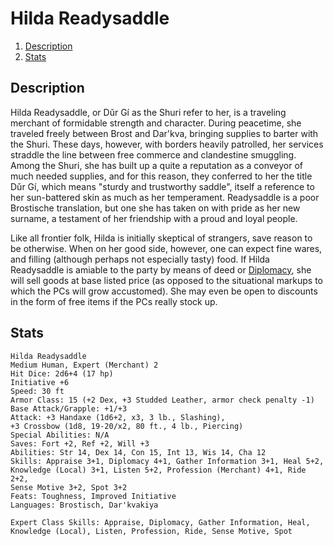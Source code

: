 # Hilda Readysaddle

1. [Description](#description)
2. [Stats](#stats)

## Description

Hilda Readysaddle, or Dǔr Gí as the Shuri refer to her, is a traveling merchant of formidable strength and character. During peacetime, she traveled freely between Brost and Dar'kva, bringing supplies to barter with the Shuri. These days, however, with borders heavily patrolled, her services straddle the line between free commerce and clandestine smuggling. Among the Shuri, she has built up a quite a reputation as a conveyor of much needed supplies, and for this reason, they conferred to her the title Dǔr Gí, which means "sturdy and trustworthy saddle", itself a reference to her sun-battered skin as much as her temperament. Readysaddle is a poor Brostische translation, but one she has taken on with pride as her new surname, a testament of her friendship with a proud and loyal people.

Like all frontier folk, Hilda is initially skeptical of strangers, save reason to be otherwise. When on her good side, however, one can expect fine wares, and filling (although perhaps not especially tasty) food. If Hilda Readysaddle is amiable to the party by means of deed or [Diplomacy](http://www.dandwiki.com/wiki/SRD:Diplomacy), she will sell goods at base listed price (as opposed to the situational markups to which the PCs will grow accustomed). She may even be open to discounts in the form of free items if the PCs really stock up.

## Stats

```
Hilda Readysaddle
Medium Human, Expert (Merchant) 2
Hit Dice: 2d6+4 (17 hp)
Initiative +6
Speed: 30 ft
Armor Class: 15 (+2 Dex, +3 Studded Leather, armor check penalty -1)
Base Attack/Grapple: +1/+3
Attack: +3 Handaxe (1d6+2, x3, 3 lb., Slashing),
+3 Crossbow (1d8, 19-20/x2, 80 ft., 4 lb., Piercing)
Special Abilities: N/A
Saves: Fort +2, Ref +2, Will +3
Abilities: Str 14, Dex 14, Con 15, Int 13, Wis 14, Cha 12
Skills: Appraise 3+1, Diplomacy 4+1, Gather Information 3+1, Heal 5+2,
Knowledge (Local) 3+1, Listen 5+2, Profession (Merchant) 4+1, Ride 2+2,
Sense Motive 3+2, Spot 3+2
Feats: Toughness, Improved Initiative
Languages: Brostisch, Dar'kvakiya

Expert Class Skills: Appraise, Diplomacy, Gather Information, Heal, 
Knowledge (Local), Listen, Profession, Ride, Sense Motive, Spot
```
